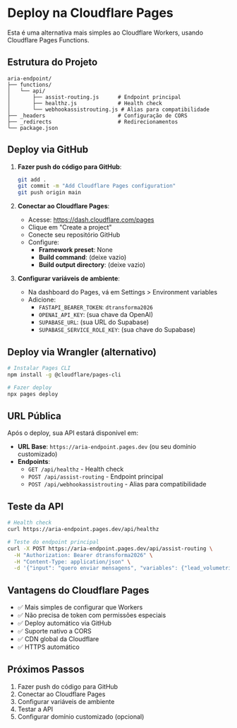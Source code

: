 # Deploy na Cloudflare Pages

Esta é uma alternativa mais simples ao Cloudflare Workers, usando Cloudflare Pages Functions.

## Estrutura do Projeto

```
aria-endpoint/
├── functions/
│   └── api/
│       ├── assist-routing.js      # Endpoint principal
│       ├── healthz.js             # Health check
│       └── webhookassistrouting.js # Alias para compatibilidade
├── _headers                       # Configuração de CORS
├── _redirects                     # Redirecionamentos
└── package.json
```

## Deploy via GitHub

1. **Fazer push do código para GitHub**:
   ```bash
   git add .
   git commit -m "Add Cloudflare Pages configuration"
   git push origin main
   ```

2. **Conectar ao Cloudflare Pages**:
   - Acesse: <https://dash.cloudflare.com/pages>
   - Clique em "Create a project"
   - Conecte seu repositório GitHub
   - Configure:
     - **Framework preset**: None
     - **Build command**: (deixe vazio)
     - **Build output directory**: (deixe vazio)

3. **Configurar variáveis de ambiente**:
   - Na dashboard do Pages, vá em Settings > Environment variables
   - Adicione:
     - `FASTAPI_BEARER_TOKEN`: `dtransforma2026`
     - `OPENAI_API_KEY`: (sua chave da OpenAI)
     - `SUPABASE_URL`: (sua URL do Supabase)
     - `SUPABASE_SERVICE_ROLE_KEY`: (sua chave do Supabase)

## Deploy via Wrangler (alternativo)

```bash
# Instalar Pages CLI
npm install -g @cloudflare/pages-cli

# Fazer deploy
npx pages deploy
```

## URL Pública

Após o deploy, sua API estará disponível em:
- **URL Base**: `https://aria-endpoint.pages.dev` (ou seu domínio customizado)
- **Endpoints**:
  - `GET /api/healthz` - Health check
  - `POST /api/assist-routing` - Endpoint principal
  - `POST /api/webhookassistrouting` - Alias para compatibilidade

## Teste da API

```bash
# Health check
curl https://aria-endpoint.pages.dev/api/healthz

# Teste do endpoint principal
curl -X POST https://aria-endpoint.pages.dev/api/assist-routing \
  -H "Authorization: Bearer dtransforma2026" \
  -H "Content-Type: application/json" \
  -d '{"input": "quero enviar mensagens", "variables": {"lead_volumetria": "1500"}}'
```

## Vantagens do Cloudflare Pages

- ✅ Mais simples de configurar que Workers
- ✅ Não precisa de token com permissões especiais
- ✅ Deploy automático via GitHub
- ✅ Suporte nativo a CORS
- ✅ CDN global da Cloudflare
- ✅ HTTPS automático

## Próximos Passos

1. Fazer push do código para GitHub
2. Conectar ao Cloudflare Pages
3. Configurar variáveis de ambiente
4. Testar a API
5. Configurar domínio customizado (opcional)

